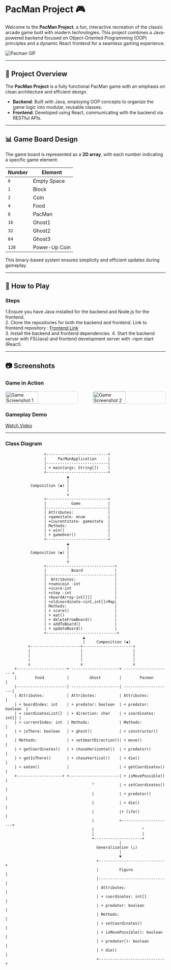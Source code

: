 # PacMan Project 🎮  

Welcome to the **PacMan Project**, a fun, interactive recreation of the classic arcade game built with modern technologies. This project combines a Java-powered backend focused on Object-Oriented Programming (OOP) principles and a dynamic React frontend for a seamless gaming experience.  

![Pacman GIF](https://i.gifer.com/T7i.gif)  

---

## 🎯 Project Overview  

The **PacMan Project** is a fully functional PacMan game with an emphasis on clean architecture and efficient design.  
- **Backend**: Built with Java, employing OOP concepts to organize the game logic into modular, reusable classes.  
- **Frontend**: Developed using React, communicating with the backend via RESTful APIs.  

---

## 📊 Game Board Design  

The game board is represented as a **2D array**, with each number indicating a specific game element:  

| Number | Element         |  
|--------|-----------------|  
| `0`    | Empty Space      |  
| `1`    | Block            |  
| `2`    | Coin             |  
| `4`    | Food             |  
| `8`    | PacMan           |  
| `16`   | Ghost1           |  
| `32`   | Ghost2           |  
| `64`   | Ghost3           |  
| `128`  | Power-Up Coin    |  

This binary-based system ensures simplicity and efficient updates during gameplay.  

---

## 🚀 How to Play  



### Steps 
1.Ensure you have Java installed for the backend and Node.js for the frontend.  
2. Clone the repositories for both the backend and frontend.
 Link to frontend repository : [Frontend Link](https://github.com/assafassa/PacmanFrontEnd)  
3. Install the backend and frontend dependencies.
4. Start the backend server with F5(Java) and frontend development server with -npm start (React).   
 
---

## 📷 Screenshots  

### Game in Action  
<div style="display: flex; justify-content: space-between; align-items: center; gap: 10px;">
  <img src="https://i.imgur.com/mnub7gH.jpeg" alt="Game Screenshot 1" style="width: 45%; border: 1px solid #ddd; border-radius: 4px;"/>
  <img src="https://i.imgur.com/cJdfmt3.jpeg" alt="Game Screenshot 2" style="width: 45%; border: 1px solid #ddd; border-radius: 4px;"/>
</div>


### Gameplay Demo  
[Watch Video](https://media.canva.com/v2/files/uri:ifs%3A%2F%2FV%2FaHYrjM65hWnY2LvqSz6xyermTrOFtaJKzwPXkCrW29Y.mp4?csig=AAAAAAAAAAAAAAAAAAAAAGqsXLaJAcFaiKTDWWP4Nvv7HCfNUUl4_KCDvXr23Tpq&exp=1732456860&signer=video-rpc&token=AAIAAVYAL2FIWXJqTTY1aFduWTJMdnFTejZ4eWVybVRyT0Z0YUpLendQWGtDclcyOVkubXA0AAAAAAGTXnnJYEQ6a_h8C_HXWZEOE-qQl3lv1i8d2-UnHYkSuiHKD7J1)

---
### Class Diagram
                     +---------------------------+
                     |     PacManApplication     |
                     |---------------------------|
                     | + main(args: String[])    |
                     +---------------------------+
                               ▲
                               |
               Composition (◆) |
                               |
                               v
                     +---------------------------+
                     |           Game            |
                     |---------------------------|
                     | Attributes:               |
                     | +gamestate- enum          |
                     | +cuurentstate- gamestate  |
                     | Methods:                  |
                     | + win()                   |
                     | + gameOver()              |
                     +---------------------------+
                               ▲
                               |
               Composition (◆) |
                               |
                               v
                     +------------------------------+
                     |           Board              |
                     |------------------------------|
                     |  Attributes:                 |
                     | +numscoin -int               |
                     | +score-int                   |
                     | +step -int                   |
                     | +boardArray-int[][]          |
                     | +oldcoordinate-<int,int[]>Map|
                     | Methods:                     |
                     | + score()                    |
                     | + eat()                      |
                     | + deleteFromBoard()          |
                     | + addToBoard()               |
                     | + updateBoard()              |
                     +-------------------------------+
                                      ▲
                                      |     Composition (◆) 
              +----------------------+----------------------+           
              |                      |                      |
              |                      |                      |
              |                      |                      |
              v                      v                      v
        +----------------------+ ---------------------+ -------------------- +
        |        Food          |         Ghost        |        Pacman        |
        |----------------------| ---------------------| ---------------------|
        | Attributes:          | Attributes:          | Attributes:          |
        | + boardIndex: int    | + predator: boolean  | + predator: boolean  |
        | + coordinatesList[]  | + direction: char    | + coordinates: int[] |
        | + currentIndex: int  | Methods:             | Methods:             |
        | + isThere: boolean   | + ghost()            | + constructor()      |
        | Methods:             | + setSmartDirection()| + move()             |
        | + getCoordinates()   | + chaseHorizontal()  | + predator()         |
        | + getIsThere()       | + chaseVertical()    | + die()              |
        | + eaten()            |                      | + getCoordinates()   |
        +--------------------+ +----------------------| + isMovePossible()   |
                                          ^           | + setCoordinates()   |
                                          |           | + predator()         |
                                          |           | + die()              |
                                          |           |+ life()              |
                                          |           +----------------------+
                                          |                     ^
                                          |                     |
                                          +---------------------+
                                                      |
                                            Generalization (△)
                                                      |
                                                      ▼
                                            +-----------------------------+
                                            |         Figure              |
                                            |-----------------------------|
                                            | Attributes:                 |
                                            | + coordinates: int[]        |
                                            | + predator: boolean         |
                                            | Methods:                    |
                                            | + setCoordinates()          |
                                            | + isMovePossible(): boolean |
                                            | + predator(): boolean       |
                                            | + die()                     |
                                            +-----------------------------+
